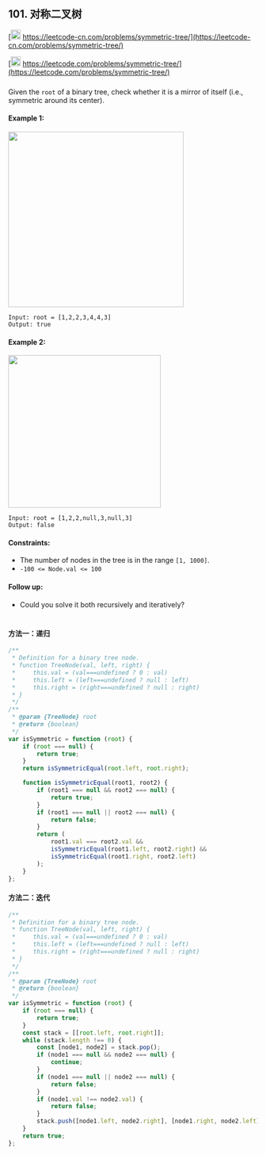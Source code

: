 ## 101. 对称二叉树

[<img src="https://static.leetcode-cn.com/cn-mono-assets/production/assets/logo-dark-cn.c42314a8.svg" height="20" /> https://leetcode-cn.com/problems/symmetric-tree/](https://leetcode-cn.com/problems/symmetric-tree/)

[<img src="https://assets.leetcode.com/static_assets/public/webpack_bundles/images/logo-dark.e99485d9b.svg" height="20"/> https://leetcode.com/problems/symmetric-tree/](https://leetcode.com/problems/symmetric-tree/)

###

Given the `root` of a binary tree, check whether it is a mirror of itself (i.e., symmetric around its center).

#### Example 1:

<img src="https://assets.leetcode.com/uploads/2021/02/19/symtree1.jpg" width="354" />

```
Input: root = [1,2,2,3,4,4,3]
Output: true
```

#### Example 2:

<img src="https://assets.leetcode.com/uploads/2021/02/19/symtree2.jpg"  width="308" />

```
Input: root = [1,2,2,null,3,null,3]
Output: false
```

#### Constraints:

-   The number of nodes in the tree is in the range `[1, 1000]`.
-   `-100 <= Node.val <= 100`

#### Follow up:

-   Could you solve it both recursively and iteratively?

#

#### 方法一：递归

```js
/**
 * Definition for a binary tree node.
 * function TreeNode(val, left, right) {
 *     this.val = (val===undefined ? 0 : val)
 *     this.left = (left===undefined ? null : left)
 *     this.right = (right===undefined ? null : right)
 * }
 */
/**
 * @param {TreeNode} root
 * @return {boolean}
 */
var isSymmetric = function (root) {
    if (root === null) {
        return true;
    }
    return isSymmetricEqual(root.left, root.right);

    function isSymmetricEqual(root1, root2) {
        if (root1 === null && root2 === null) {
            return true;
        }
        if (root1 === null || root2 === null) {
            return false;
        }
        return (
            root1.val === root2.val &&
            isSymmetricEqual(root1.left, root2.right) &&
            isSymmetricEqual(root1.right, root2.left)
        );
    }
};
```

#### 方法二：迭代

```js
/**
 * Definition for a binary tree node.
 * function TreeNode(val, left, right) {
 *     this.val = (val===undefined ? 0 : val)
 *     this.left = (left===undefined ? null : left)
 *     this.right = (right===undefined ? null : right)
 * }
 */
/**
 * @param {TreeNode} root
 * @return {boolean}
 */
var isSymmetric = function (root) {
    if (root === null) {
        return true;
    }
    const stack = [[root.left, root.right]];
    while (stack.length !== 0) {
        const [node1, node2] = stack.pop();
        if (node1 === null && node2 === null) {
            continue;
        }
        if (node1 === null || node2 === null) {
            return false;
        }
        if (node1.val !== node2.val) {
            return false;
        }
        stack.push([node1.left, node2.right], [node1.right, node2.left]);
    }
    return true;
};
```
